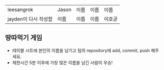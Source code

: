 <table>
      <tbody>
        <tr>
          <td>leesangrok</td>
          <td>Jason</td>
          <td>이름</td>
          <td>이름</td>
          <td>이름</td>
        </tr>
        <tr>
          <td>jayden이 다시 작성함</td>
          <td>이름</td>
          <td>이름</td>
          <td>이름</td>
          <td>이호균</td>
        </tr>
      </tbody>
</table>

## 땅따먹기 게임

- 테이블 시트에 본인의 이름을 남기고 팀의 repository에 add, commit, push 해주세요.
- 제한시간 5분 이후에 가장 많은 이름을 남긴 사람이 우승!

